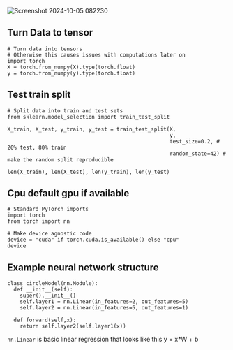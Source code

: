 
![Screenshot 2024-10-05 082230](https://github.com/user-attachments/assets/bac62a0c-50c5-4fc0-b41c-170f55b8c493)

## Turn Data to tensor
```
# Turn data into tensors
# Otherwise this causes issues with computations later on
import torch
X = torch.from_numpy(X).type(torch.float)
y = torch.from_numpy(y).type(torch.float)
```
## Test train split
```
# Split data into train and test sets
from sklearn.model_selection import train_test_split

X_train, X_test, y_train, y_test = train_test_split(X, 
                                                    y, 
                                                    test_size=0.2, # 20% test, 80% train
                                                    random_state=42) # make the random split reproducible

len(X_train), len(X_test), len(y_train), len(y_test)
```
## Cpu default gpu if available
```
# Standard PyTorch imports
import torch
from torch import nn

# Make device agnostic code
device = "cuda" if torch.cuda.is_available() else "cpu"
device
```
## Example neural network structure
```
class circleModel(nn.Module):
  def __init__(self):
    super().__init__()
    self.layer1 = nn.Linear(in_features=2, out_features=5)
    self.layer2 = nn.Linear(in_features=5, out_features=1)
  
  def forward(self,x):
    return self.layer2(self.layer1(x))
```
`nn.Linear` is basic linear regression that looks like this y = x*W + b
